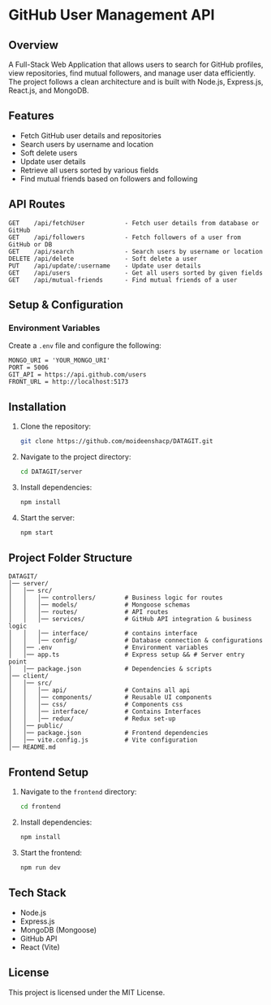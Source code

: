 # GitHub User Management API

## Overview
A Full-Stack Web Application that allows users to search for GitHub profiles, view repositories, find mutual followers, and manage user data efficiently. The project follows a clean architecture and is built with Node.js, Express.js, React.js, and MongoDB.

## Features
- Fetch GitHub user details and repositories
- Search users by username and location
- Soft delete users
- Update user details
- Retrieve all users sorted by various fields
- Find mutual friends based on followers and following

## API Routes
```
GET    /api/fetchUser           - Fetch user details from database or GitHub
GET    /api/followers           - Fetch followers of a user from GitHub or DB
GET    /api/search              - Search users by username or location
DELETE /api/delete              - Soft delete a user
PUT    /api/update/:username    - Update user details
GET    /api/users               - Get all users sorted by given fields
GET    /api/mutual-friends      - Find mutual friends of a user
```

## Setup & Configuration
### Environment Variables
Create a `.env` file and configure the following:
```
MONGO_URI = 'YOUR_MONGO_URI'
PORT = 5006
GIT_API = https://api.github.com/users
FRONT_URL = http://localhost:5173
```

## Installation
1. Clone the repository:
   ```sh
   git clone https://github.com/moideenshacp/DATAGIT.git
   ```
2. Navigate to the project directory:
   ```sh
   cd DATAGIT/server
   ```
3. Install dependencies:
   ```sh
   npm install
   ```
4. Start the server:
   ```sh
   npm start
   ```

## Project Folder Structure
```
DATAGIT/
│── server/
│   │── src/
│   │   │── controllers/        # Business logic for routes
│   │   │── models/             # Mongoose schemas
│   │   │── routes/             # API routes
│   │   │── services/           # GitHub API integration & business logic
│   │   │── interface/          # contains interface
│   │   │── config/             # Database connection & configurations
│   │── .env                    # Environment variables
│   │── app.ts                  # Express setup && # Server entry point
│   │── package.json            # Dependencies & scripts              
│── client/
│   │── src/
│   │   │── api/                # Contains all api 
│   │   │── components/         # Reusable UI components
│   │   │── css/                # Components css
│   │   │── interface/          # Contains Interfaces
│   │   │── redux/              # Redux set-up
│   │── public/
│   │── package.json            # Frontend dependencies
│   │── vite.config.js          # Vite configuration
│── README.md
```

## Frontend Setup
1. Navigate to the `frontend` directory:
   ```sh
   cd frontend
   ```
2. Install dependencies:
   ```sh
   npm install
   ```
3. Start the frontend:
   ```sh
   npm run dev
   ```

## Tech Stack
- Node.js
- Express.js
- MongoDB (Mongoose)
- GitHub API
- React (Vite)

## License
This project is licensed under the MIT License.

